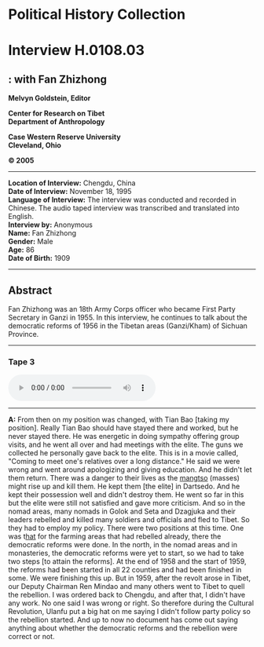 # Political History Collection  
# Interview H.0108.03  
##  : with Fan Zhizhong  
  
**Melvyn Goldstein, Editor**  

**Center for Research on Tibet**  
**Department of Anthropology**  

**Case Western Reserve University**  
**Cleveland, Ohio**  

**© 2005**  

---  
**Location of Interview:** Chengdu, China   
**Date of Interview:** November 18, 1995  
**Language of Interview:** The interview was conducted and recorded in Chinese. The audio taped interview was transcribed and translated into English.  
**Interview by:** Anonymous  
**Name:** Fan Zhizhong  
**Gender:** Male  
**Age:** 86  
**Date of Birth:** 1909  
  
---  
## Abstract  

 Fan Zhizhong was an 18th Army Corps officer who became First Party Secretary in Ganzi in 1955. In this interview, he continues to talk about the democratic reforms of 1956 in the Tibetan areas (Ganzi/Kham) of Sichuan Province.   

---  
### Tape 3  

<audio controls>
<source src="https://tile.loc.gov/storage-services/service/asian/asiantoha/H_0108_03/H_0108_03.mp3" type="audio/mp3">
Your browser does not support the audio element.
</audio>  

---

**A:**  From then on my position was changed, with Tian Bao [taking my position]. Really Tian Bao should have stayed there and worked, but he never stayed there. He was energetic in doing sympathy offering group visits, and he went all over and had meetings with the elite. The guns we collected he personally gave back to the elite. This is in a movie called, "Coming to meet one's relatives over a long distance." He said we were wrong and went around apologizing and giving education. And he didn't let them return. There was a danger to their lives as the <a href="#" data-tooltip="[tib. དམངས་ཚོགས]** The masses.">mangtso</a> (masses) might rise up and kill them. He kept them [the elite] in Dartsedo. And he kept their possession well and didn't destroy them. He went so far in this but the elite were still not satisfied and gave more criticism. And so in the nomad areas, many nomads in Golok and Seta and Dzagjuka and their leaders rebelled and killed many soldiers and officials and fled to Tibet. So they had to employ my policy. There were two positions at this time. One was t<a href="#" data-tooltip="[tib. ཞྭ་མོ; ch. 戴帽]** 1. A regular hat, cap. 2. A common political slang term (label) used for people who were classified as class enemies or reactionaries. It was used politically as, &quot;They put the hat on him,&quot; or &quot;They never took his hat off.&quot;">hat</a> for the farming areas that had rebelled already, there the democratic reforms were done. In the north, in the nomad areas and in monasteries, the democratic reforms were yet to start, so we had to take two steps [to attain the reforms]. At the end of 1958 and the start of 1959, the reforms had been started in all 22 counties and had been finished in some. We were finishing this up. But in 1959, after the revolt arose in Tibet, our Deputy Chairman Ren Mindao and many others went to Tibet to quell the rebellion. I was ordered back to Chengdu, and after that, I didn't have any work. No one said I was wrong or right. So therefore during the Cultural Revolution, Ulanfu put a big hat on me saying I didn't follow party policy so the rebellion started. And up to now no document has come out saying anything about whether the democratic reforms and the rebellion were correct or not.   

